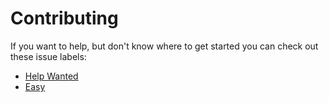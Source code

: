 # Contributing

<!-- NB. This file is linked to when opening pull requests. -->

If you want to help, but don't know where to get started you can check
out these issue labels:

- [Help Wanted](https://github.com/taffybar/taffybar/labels/help%20wanted)
- [Easy](https://github.com/taffybar/taffybar/labels/easy)

